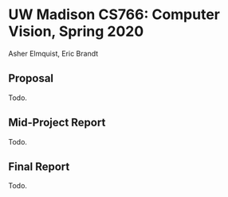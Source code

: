 # UW Madison CS766: Computer Vision, Spring 2020

Asher Elmquist, Eric Brandt

## Proposal

Todo.

## Mid-Project Report

Todo.

## Final Report

Todo.
